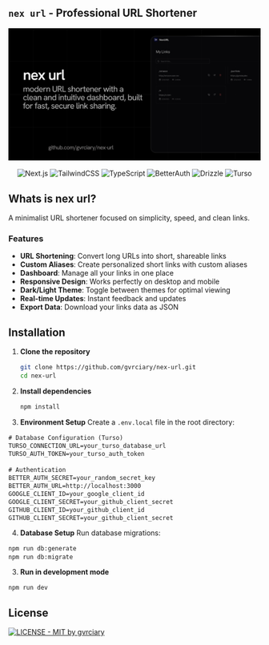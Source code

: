 ## `nex url` - Professional URL Shortener

<div align="center">
<img src="public/og-image.png" width="650px">

![Next.js](https://img.shields.io/badge/Next.js-111111?style=for-the-badge&logo=nextdotjs&logoColor=white)
![TailwindCSS](https://img.shields.io/badge/TailwindCSS-111111?style=for-the-badge&logo=tailwindcss&logoColor=38BDF8)
![TypeScript](https://img.shields.io/badge/TypeScript-111111?style=for-the-badge&logo=typescript&logoColor=3178C6)
![BetterAuth](https://img.shields.io/badge/Better%20Auth-111111?style=for-the-badge&logo=vercel&logoColor=white)
![Drizzle](https://img.shields.io/badge/Drizzle-111111?style=for-the-badge&logo=drizzle&logoColor=00D8FF)
![Turso](https://img.shields.io/badge/Turso-111111?style=for-the-badge&logo=planet&logoColor=white)

</div>

## Whats is nex url?

A minimalist URL shortener focused on simplicity, speed, and clean links.

### Features

- **URL Shortening**: Convert long URLs into short, shareable links
- **Custom Aliases**: Create personalized short links with custom aliases
- **Dashboard**: Manage all your links in one place
- **Responsive Design**: Works perfectly on desktop and mobile
- **Dark/Light Theme**: Toggle between themes for optimal viewing
- **Real-time Updates**: Instant feedback and updates
- **Export Data**: Download your links data as JSON

## Installation

1. **Clone the repository**
   ```bash
   git clone https://github.com/gvrciary/nex-url.git
   cd nex-url
   ```

2. **Install dependencies**
   ```bash
   npm install
   ```

3. **Environment Setup**
  Create a `.env.local` file in the root directory:

  ```env
  # Database Configuration (Turso)
  TURSO_CONNECTION_URL=your_turso_database_url
  TURSO_AUTH_TOKEN=your_turso_auth_token

  # Authentication
  BETTER_AUTH_SECRET=your_random_secret_key
  BETTER_AUTH_URL=http://localhost:3000
  GOOGLE_CLIENT_ID=your_google_client_id
  GOOGLE_CLIENT_SECRET=your_github_client_secret
  GITHUB_CLIENT_ID=your_github_client_id
  GITHUB_CLIENT_SECRET=your_github_client_secret
  ```

4. **Database Setup**
  Run database migrations:

  ```bash
  npm run db:generate
  npm run db:migrate
  ```
3. **Run in development mode**
  ```bash
  npm run dev
  ```

## License

[![LICENSE - MIT by gvrciary](https://img.shields.io/badge/LICENSE-MIT-111111?style=for-the-badge&labelColor=111111&logo=open-source-initiative&logoColor=white)](LICENSE)
